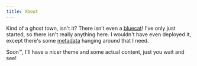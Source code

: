 ```yaml
---
title: About
---
```


Kind of a ghost town, isn't it? There isn't even a [bluecat][bluecat]! I've only just started, so there isn't really
anything here. I wouldn't have even deployed it, except there's some [metadata](https://keybase.io/benblank) hanging
around that I need.

Soon™, I'll have a nicer theme and some actual content, just you wait and see!

[bluecat]: https://www.gravatar.com/avatar/53afb984e642d4e1f9999f9b16b1ba36?s=200
